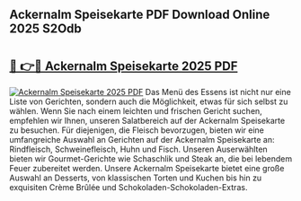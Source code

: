 ## Ackernalm Speisekarte PDF Download Online 2025 S2Odb

# <h2><a href="http://gcb6p1l.nevu.top/?p=Ackernalm+Speisekarte">🔗 👉🔴 Ackernalm Speisekarte 2025 PDF</a></h2>

[![Ackernalm Speisekarte 2025 PDF](https://i.imgur.com/dBaPXMq.png)](http://gcb6p1l.nevu.top/?p=Ackernalm+Speisekarte)
Das Menü des Essens ist nicht nur eine Liste von Gerichten, sondern auch die Möglichkeit, etwas für sich selbst zu wählen. Wenn Sie nach einem leichten und frischen Gericht suchen, empfehlen wir Ihnen, unseren Salatbereich auf der Ackernalm Speisekarte zu besuchen. Für diejenigen, die Fleisch bevorzugen, bieten wir eine umfangreiche Auswahl an Gerichten auf der Ackernalm Speisekarte an: Rindfleisch, Schweinefleisch, Huhn und Fisch. Unseren Auserwählten bieten wir Gourmet-Gerichte wie Schaschlik und Steak an, die bei lebendem Feuer zubereitet werden. Unsere Ackernalm Speisekarte bietet eine große Auswahl an Desserts, von klassischen Torten und Kuchen bis hin zu exquisiten Crème Brûlée und Schokoladen-Schokoladen-Extras.
